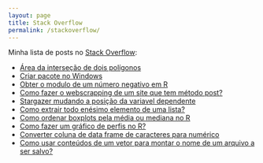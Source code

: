 ```yaml
---
layout: page
title: Stack Overflow
permalink: /stackoverflow/
---
```


<script async src="//pagead2.googlesyndication.com/pagead/js/adsbygoogle.js"></script>
<!-- anuncio -->
<ins class="adsbygoogle"
    style="display:block"
    data-ad-client="ca-pub-4000439994220643"
    data-ad-slot="1442586415"
    data-ad-format="auto">
</ins>
<script>
  (adsbygoogle = window.adsbygoogle || []).push({});
</script>
  
Minha lista de posts no [Stack Overflow](http://pt.stackoverflow.com/):

- [Área da interseção de dois polígonos](http://pt.stackoverflow.com/a/132287/6036)
- [Criar pacote no Windows](http://pt.stackoverflow.com/a/132119/6036)
- [Obter o modulo de um número negativo em R](http://pt.stackoverflow.com/a/132112/6036)
- [Como fazer o webscrapping de um site que tem método post?](http://pt.stackoverflow.com/a/131504/6036)
- [Stargazer mudando a posição da variavel dependente](http://pt.stackoverflow.com/a/130139/6036)
- [Como extrair todo enésimo elemento de uma lista?](http://pt.stackoverflow.com/a/130116/6036)
- [Como ordenar boxplots pela média ou mediana no R](http://pt.stackoverflow.com/questions/129103/como-ordenar-boxplots-pela-m%C3%A9dia-ou-mediana-no-r/129184#129184)
- [Como fazer um gráfico de perfis no R?](http://pt.stackoverflow.com/a/128362/6036)
- [Converter coluna de data frame de caracteres para numérico](http://pt.stackoverflow.com/a/128232/6036)
- [Como usar conteúdos de um vetor para montar o nome de um arquivo a ser salvo?](http://pt.stackoverflow.com/a/127823/6036)

<script async src="//pagead2.googlesyndication.com/pagead/js/adsbygoogle.js"></script>
<!-- anuncio -->
<ins class="adsbygoogle"
    style="display:block"
    data-ad-client="ca-pub-4000439994220643"
    data-ad-slot="1442586415"
    data-ad-format="auto">
</ins>
<script>
  (adsbygoogle = window.adsbygoogle || []).push({});
</script>
  
<!-- Go to www.addthis.com/dashboard to customize your tools -->
<div class="addthis_recommended_horizontal"></div>

